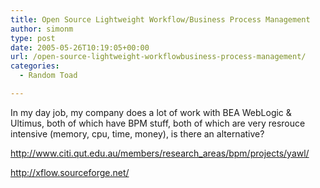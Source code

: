```yaml
---
title: Open Source Lightweight Workflow/Business Process Management
author: simonm
type: post
date: 2005-05-26T10:19:05+00:00
url: /open-source-lightweight-workflowbusiness-process-management/
categories:
  - Random Toad

---
```

In my day job, my company does a lot of work with BEA WebLogic & Ultimus, both of which have BPM stuff, both of which are very resrouce intensive (memory, cpu, time, money), is there an alternative?

http://www.citi.qut.edu.au/members/research_areas/bpm/projects/yawl/
  
http://xflow.sourceforge.net/